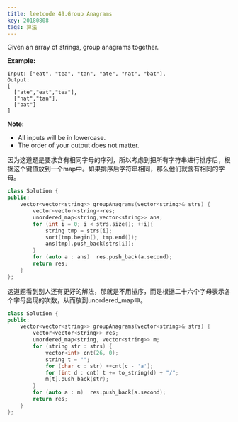 ```yaml
---
title: leetcode 49.Group Anagrams
key: 20180808
tags: 算法
---
```


Given an array of strings, group anagrams together.

**Example:**

```
Input: ["eat", "tea", "tan", "ate", "nat", "bat"],
Output:
[
  ["ate","eat","tea"],
  ["nat","tan"],
  ["bat"]
]
```

**Note:**

- All inputs will be in lowercase.
- The order of your output does not matter.

因为这道题是要求含有相同字母的序列，所以考虑到把所有字符串进行排序后，根据这个键值放到一个map中。如果排序后字符串相同，那么他们就含有相同的字母。

```c++
class Solution {
public:
    vector<vector<string>> groupAnagrams(vector<string>& strs) {
    	vector<vector<string>>res;
        unordered_map<string,vector<string>> ans;
        for (int i = 0; i < strs.size(); ++i){
        	string tmp = strs[i];
        	sort(tmp.begin(), tmp.end());
        	ans[tmp].push_back(strs[i]);
        }
        for (auto a : ans) 	res.push_back(a.second);
        return res;
    }
};
```

这道题看到别人还有更好的解法，那就是不用排序，而是根据二十六个字母表示各个字母出现的次数，从而放到unordered_map中。

```c++
class Solution {
public:
    vector<vector<string>> groupAnagrams(vector<string>& strs) {
        vector<vector<string>> res;
        unordered_map<string, vector<string>> m;
        for (string str : strs) {
            vector<int> cnt(26, 0);
            string t = "";
            for (char c : str) ++cnt[c - 'a'];
            for (int d : cnt) t += to_string(d) + "/";
            m[t].push_back(str);
        }
        for (auto a : m)  res.push_back(a.second);
        return res;
    }
};
```



